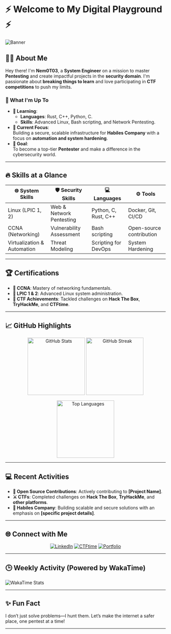 # ⚡ Welcome to My Digital Playground ⚡  

![Banner](https://img.shields.io/badge/-Cybersecurity%20Enthusiast-black?style=for-the-badge&logo=hackthebox&logoColor=white)

## 🧑‍💻 About Me  

Hey there! I'm **Nem0T03**, a **System Engineer** on a mission to master **Pentesting** and create impactful projects in the **security domain**. I'm passionate about **breaking things to learn** and love participating in **CTF competitions** to push my limits.  

### 🚀 What I'm Up To  
- **🌱 Learning**:  
  - **Languages**: Rust, C++, Python, C.  
  - **Skills**: Advanced Linux, Bash scripting, and Network Pentesting.  
- **🏢 Current Focus**:  
  Building a secure, scalable infrastructure for **Habiles Company** with a focus on **automation and system hardening**.  
- **🎯 Goal**:  
  To become a top-tier **Pentester** and make a difference in the cybersecurity world.  

---

## 🔥 Skills at a Glance  

| 🌐 **System Skills**      | 🛡️ **Security Skills**         | 💻 **Languages**           | ⚙️ **Tools**              |
|---------------------------|-------------------------------|----------------------------|---------------------------|
| Linux (LPIC 1, 2)         | Web & Network Pentesting      | Python, C, Rust, C++       | Docker, Git, CI/CD        |
| CCNA (Networking)         | Vulnerability Assessment      | Bash scripting             | Open-source contribution  |
| Virtualization & Automation| Threat Modeling              | Scripting for DevOps       | System Hardening          |

---

## 🏆 Certifications  

- **💼 CCNA**: Mastery of networking fundamentals.  
- **🐧 LPIC 1 & 2**: Advanced Linux system administration.  
- **🏅 CTF Achievements**: Tackled challenges on **Hack The Box**, **TryHackMe**, and **CTFtime**.  

---

## 📈 GitHub Highlights  

<p align="center">
  <img src="https://github-readme-stats.vercel.app/api?username=Nem0T03&show_icons=true&theme=radical&count_private=true" alt="GitHub Stats" height="180px" />
  <img src="https://github-readme-streak-stats.herokuapp.com/?user=Nem0T03&theme=radical" alt="GitHub Streak" height="180px" />
</p>  

<p align="center">
  <img src="https://github-readme-stats.vercel.app/api/top-langs/?username=Nem0T03&layout=compact&theme=radical" alt="Top Languages" height="180px" />
</p>  

---

## 💻 Recent Activities  

- **🌟 Open Source Contributions**: Actively contributing to **[Project Name]**.  
- **⚔️ CTFs**: Completed challenges on **Hack The Box**, **TryHackMe**, and **other platforms**.  
- **🚀 Habiles Company**: Building scalable and secure solutions with an emphasis on **[specific project details]**.  

---

## 🌐 Connect with Me  

<p align="center">
  <a href="https://linkedin.com/in/Nem0T03"><img src="https://img.shields.io/badge/-LinkedIn-blue?style=for-the-badge&logo=linkedin&logoColor=white" alt="LinkedIn"></a>
  <a href="https://ctftime.org/user/Nem0T03"><img src="https://img.shields.io/badge/-CTFtime-orange?style=for-the-badge&logo=protonmail&logoColor=white" alt="CTFtime"></a>
  <a href="https://your-portfolio.com"><img src="https://img.shields.io/badge/-Portfolio-green?style=for-the-badge&logo=google-chrome&logoColor=white" alt="Portfolio"></a>
</p>  

---

## 🕒 Weekly Activity (Powered by WakaTime)  

![WakaTime Stats](https://github-readme-stats.vercel.app/api/wakatime?username=Nem0T03&theme=radical)  

---

## ✨ Fun Fact  
I don’t just solve problems—I hunt them. Let’s make the internet a safer place, one pentest at a time!  

---
